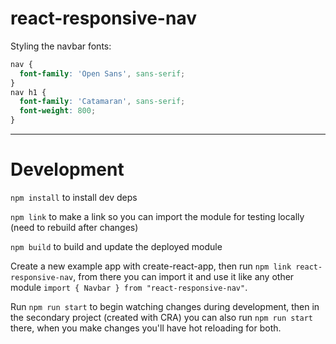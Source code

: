 # react-responsive-nav

Styling the navbar fonts:

```css
nav {
  font-family: 'Open Sans', sans-serif;
}
nav h1 {
  font-family: 'Catamaran', sans-serif;
  font-weight: 800;
}
```

---

# Development

`npm install` to install dev deps

`npm link` to make a link so you can import the module for testing locally (need to rebuild after changes)

`npm build` to build and update the deployed module

Create a new example app with create-react-app, then run `npm link react-responsive-nav`, from there you can import it and use it like any other module `import { Navbar } from "react-responsive-nav"`.

Run `npm run start` to begin watching changes during development, then in the secondary project (created with CRA) you can also run `npm run start` there, when you make changes you'll have hot reloading for both.
